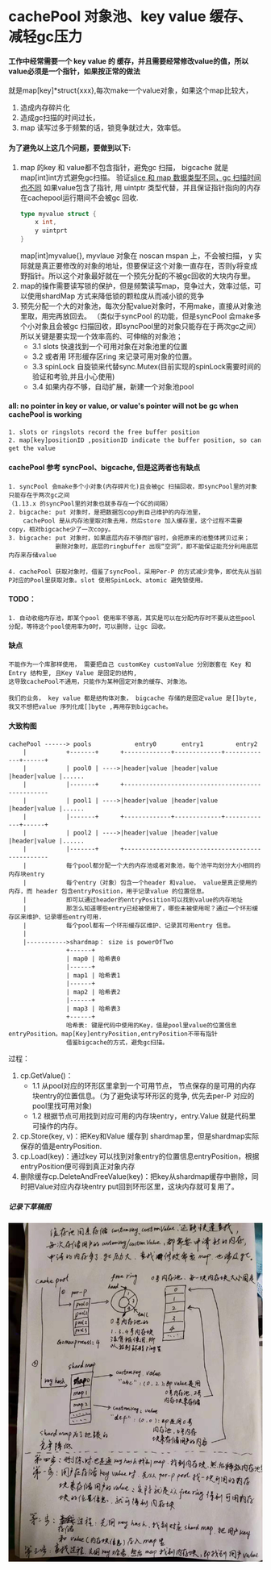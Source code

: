 # cachePool 对象池、key value 缓存、减轻gc压力

#### 工作中经常需要一个 key value 的 缓存，并且需要经常修改value的值，所以value必须是一个指针，如果按正常的做法
就是map[key]*struct{xxx},每次make一个value对象，如果这个map比较大，
1. 造成内存碎片化
2. 造成gc扫描的时间过长，
3. map 读写过多于频繁的话，锁竞争就过大，效率低。
#### 为了避免以上这几个问题，要做到以下:
1. map 的key 和 value都不包含指针，避免gc 扫描， bigcache 就是map[int]int方式避免gc扫描。
	验证[slice 和 map 数据类型不同，gc 扫描时间也不同](https://github.com/jursonmo/articles/blob/master/record/go/performent/slice_map_gc.md)
    如果value包含了指针, 用 uintptr 类型代替，并且保证指针指向的内存在cachepool运行期间不会被gc 回收.
    ```go
    type myvalue struct {
    	x int,
    	y uintprt
    }
    ```
    map[int]myvalue{}, myvlaue 对象在 noscan mspan 上，不会被扫描， y 实际就是真正要修改的对象的地址，但要保证这个对象一直存在，否则y将变成野指针。所以这个对象最好就在一个预先分配的不被gc回收的大块内存里。
2. map的操作需要读写锁的保护，但是频繁读写map，竞争过大，效率过低，可以使用shardMap 方式来降低锁的颗粒度从而减小锁的竞争
3. 预先分配一个大的对象池，每次分配value对象时，不用make，直接从对象池里取，用完再放回去。
   （类似于syncPool 的功能，但是syncPool 会make多个小对象且会被gc 扫描回收，即syncPool里的对象只能存在于两次gc之间）
   所以关键是要实现一个效率高的、可伸缩的对象池；
    - 3.1 slots 快速找到一个可用对象在对象池里的位置
    - 3.2 或者用 环形缓存区ring 来记录可用对象的位置。
    - 3.3 spinLock 自旋锁来代替sync.Mutex(目前实现的spinLock需要时间的验证和考验,并且小心使用)
    - 3.4 如果内存不够，自动扩展，新建一个对象池pool

#### all: no pointer in key or value, or value's pointer will not be gc when cachePool is working
    1. slots or ringslots record the free buffer position
    2. map[key]positionID ,positionID indicate the buffer position, so can get the value

#### cachePool 参考 syncPool、bigcache, 但是这两者也有缺点
    1. syncPool 会make多个小对象(内存碎片化)且会被gc 扫描回收，即syncPool里的对象只能存在于两次gc之间
    （1.13.x 的syncPool里的对象也就多存在一个GC的间隔）
    2. bigcache: put 对象时，是把数据包copy到自己维护的内存池里，
    	cachePool 是从内存池里取对象去用，然后store 加入缓存里，这个过程不需要copy，相对bigcache少了一次copy。
    3. bigcache: put 对象时，如果底层内存不够而扩容时，会把原来的池整体拷贝过来；
                 删除对象时，底层的ringbuffer 出现“空洞”，即不能保证能充分利用底层内存来存储value
    
    4. cachePool 获取对象时，借鉴了syncPool，采用Per-P 的方式减少竞争，即优先从当前P对应的Pool里获取对象。slot 使用SpinLock、atomic 避免锁使用。
    
#### TODO：
    1. 自动收缩内存池，即某个pool 使用率不够高，其实是可以在分配内存时不要从这些pool 分配，等待这个pool使用率为0时，可以删除，让gc 回收。

#### 缺点
    不能作为一个库那样使用， 需要把自己 customKey customValue 分别嵌套在 Key 和 Entry 结构里, 且Key Value 是固定的结构, 
    这导致cachePool不通用，只能作为某种固定对象的缓存、对象池。 

    我们的业务， key value 都是结构体对象， bigcache 存储的是固定value 是[]byte, 我又不想把value 序列化成[]byte ,再用存到bigcache。
#### 大致构图 
```
cachePool ------> pools            entry0       entry1         entry2
    |           +-------+      +-------------+-------------+-------------+------+
    |           | pool0 | ---->|header|value |header|value |header|value |......
    |           |-------+      +-------------------------------------------------
    |           | pool1 | ---->|header|value |header|value |header|value |......  
    |           |-------+      +-------------+-------------+-------------+------+
    |           | pool2 | ---->|header|value |header|value |header|value |......
    |           |-------+      +-------------------------------------------------
    |           每个pool都分配一个大的内存池或者对象池，每个池平均划分大小相同的内存块entry
    |           每个entry（对象）包含一个header 和value， value是真正使用的内存，而 header 包含entryPosition，用于记录value 的位置信息。
    |           即可以通过header的entryPosition可以找到value的内存地址
    |           那怎么知道哪些entry已经被使用了，哪些未被使用呢？通过一个环形缓存区来维护、记录哪些entry可用.
    |           每个pool都有一个环形缓存区维护、记录其可用entry 信息。
    |       
    |----------->shardmap： size is powerOfTwo
                +------+
                | map0 | 哈希表0
                |------+
                | map1 | 哈希表1
                |------+
                | map2 | 哈希表2
                |------+
                | map3 | 哈希表3
                +------+
                哈希表: 键是代码中使用的Key，值是pool里value的位置信息entryPosition。map[Key]entryPosition,entryPosition不带有指针
                借鉴bigcache的方式，避免gc扫描。
```
过程：
1. cp.GetValue()：
    - 1.1 从pool对应的环形区里拿到一个可用节点， 节点保存的是可用的内存块entry的位置信息。（为了避免读写环形区的竞争, 优先去per-P 对应的pool里找可用对象)
    - 1.2 根据节点可用找到对应可用的内存块entry，entry.Value 就是代码里可操作的内存。
2. cp.Store(key, v)：把Key和Value 缓存到 shardmap里，但是shardmap实际保存的值是entryPosition.
3. cp.Load(key)：通过key 可以找到对象entry的位置信息entryPosition，根据entryPosition便可得到真正对象内存
4. 删除缓存cp.DeleteAndFreeValue(key)：把key从shardmap缓存中删除，同时把Value对应内存块entry put回到环形区里，这块内存就可复用了。


##### 记录下草稿图
![image](https://github.com/jursonmo/cachePool/raw/master/cache_pool.jpeg)
